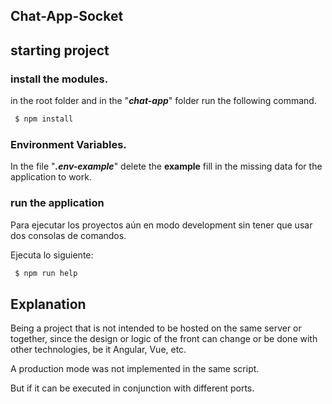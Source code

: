 ## Chat-App-Socket

## starting project

### install the modules.
in the root folder and in the "***chat-app***" folder run the following command.
```sh
 $ npm install
```
### Environment Variables.
In the file "***.env-example***" delete the **example** fill in the missing data for the application to work.

### run the application
Para ejecutar los proyectos aún en modo development sin tener que usar dos consolas de comandos. 

Ejecuta lo siguiente:
```sh
 $ npm run help
```

## Explanation
Being a project that is not intended to be hosted on the same server or together, since the design or logic of the front can change or be done with other technologies, be it Angular, Vue, etc.

A production mode was not implemented in the same script.

But if it can be executed in conjunction with different ports.
